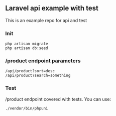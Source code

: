 ## Laravel api example with test

This is an example repo for api and test

### Init

```
php artisan migrate
php artisan db:seed
```

### /product endpoint parameters

```
/api/product?sort=desc
/api/product?search=something
```

### Test

/product endpoint covered with tests. You can use:

```
./vendor/bin/phpuni
```

